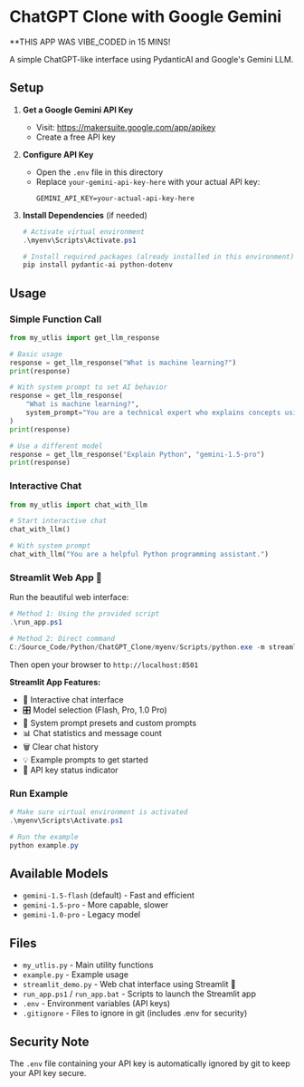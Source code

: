 # ChatGPT Clone with Google Gemini

**THIS APP WAS VIBE_CODED in 15 MINS!

A simple ChatGPT-like interface using PydanticAI and Google's Gemini LLM.

## Setup

1. **Get a Google Gemini API Key**
   - Visit: https://makersuite.google.com/app/apikey
   - Create a free API key

2. **Configure API Key**
   - Open the `.env` file in this directory
   - Replace `your-gemini-api-key-here` with your actual API key:
     ```
     GEMINI_API_KEY=your-actual-api-key-here
     ```

3. **Install Dependencies** (if needed)
   ```powershell
   # Activate virtual environment
   .\myenv\Scripts\Activate.ps1
   
   # Install required packages (already installed in this environment)
   pip install pydantic-ai python-dotenv
   ```

## Usage

### Simple Function Call
```python
from my_utlis import get_llm_response

# Basic usage
response = get_llm_response("What is machine learning?")
print(response)

# With system prompt to set AI behavior
response = get_llm_response(
    "What is machine learning?",
    system_prompt="You are a technical expert who explains concepts using analogies."
)
print(response)

# Use a different model
response = get_llm_response("Explain Python", "gemini-1.5-pro")
print(response)
```

### Interactive Chat
```python
from my_utlis import chat_with_llm

# Start interactive chat
chat_with_llm()

# With system prompt
chat_with_llm("You are a helpful Python programming assistant.")
```

### Streamlit Web App 🌟
Run the beautiful web interface:

```powershell
# Method 1: Using the provided script
.\run_app.ps1

# Method 2: Direct command
C:/Source_Code/Python/ChatGPT_Clone/myenv/Scripts/python.exe -m streamlit run streamlit_demo.py
```

Then open your browser to `http://localhost:8501`

**Streamlit App Features:**
- 💬 Interactive chat interface
- 🎛️ Model selection (Flash, Pro, 1.0 Pro)
- 🧠 System prompt presets and custom prompts
- 📊 Chat statistics and message count
- 🗑️ Clear chat history
- 💡 Example prompts to get started
- 🔧 API key status indicator

### Run Example
```powershell
# Make sure virtual environment is activated
.\myenv\Scripts\Activate.ps1

# Run the example
python example.py
```

## Available Models
- `gemini-1.5-flash` (default) - Fast and efficient
- `gemini-1.5-pro` - More capable, slower
- `gemini-1.0-pro` - Legacy model

## Files
- `my_utlis.py` - Main utility functions
- `example.py` - Example usage
- `streamlit_demo.py` - Web chat interface using Streamlit 🌟
- `run_app.ps1` / `run_app.bat` - Scripts to launch the Streamlit app
- `.env` - Environment variables (API keys)
- `.gitignore` - Files to ignore in git (includes .env for security)

## Security Note
The `.env` file containing your API key is automatically ignored by git to keep your API key secure.
